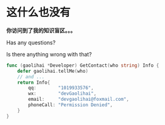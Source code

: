 # 这什么也没有

**你访问到了我的知识盲区。。。**

Has any questions?

Is there anything wrong with that?

```go
func (gaolihai *Developer) GetContact(who string) Info {
	defer gaolihai.tellMe(who)
	// and ...
	return Info{
		qq:        "1019933576",
		wx:        "devGaolihai",
		email:     "devgaolihai@foxmail.com",
		phoneCall: "Permission Denied",
	}
}
```
